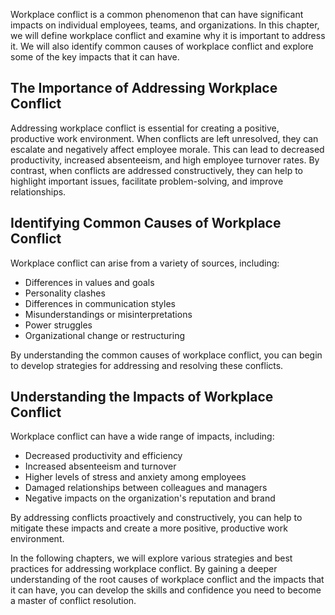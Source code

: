 

Workplace conflict is a common phenomenon that can have significant impacts on individual employees, teams, and organizations. In this chapter, we will define workplace conflict and examine why it is important to address it. We will also identify common causes of workplace conflict and explore some of the key impacts that it can have.

## The Importance of Addressing Workplace Conflict

Addressing workplace conflict is essential for creating a positive, productive work environment. When conflicts are left unresolved, they can escalate and negatively affect employee morale. This can lead to decreased productivity, increased absenteeism, and high employee turnover rates. By contrast, when conflicts are addressed constructively, they can help to highlight important issues, facilitate problem-solving, and improve relationships.

## Identifying Common Causes of Workplace Conflict

Workplace conflict can arise from a variety of sources, including:

- Differences in values and goals
- Personality clashes
- Differences in communication styles
- Misunderstandings or misinterpretations
- Power struggles
- Organizational change or restructuring

By understanding the common causes of workplace conflict, you can begin to develop strategies for addressing and resolving these conflicts.

## Understanding the Impacts of Workplace Conflict

Workplace conflict can have a wide range of impacts, including:

- Decreased productivity and efficiency
- Increased absenteeism and turnover
- Higher levels of stress and anxiety among employees
- Damaged relationships between colleagues and managers
- Negative impacts on the organization's reputation and brand

By addressing conflicts proactively and constructively, you can help to mitigate these impacts and create a more positive, productive work environment.

In the following chapters, we will explore various strategies and best practices for addressing workplace conflict. By gaining a deeper understanding of the root causes of workplace conflict and the impacts that it can have, you can develop the skills and confidence you need to become a master of conflict resolution.
